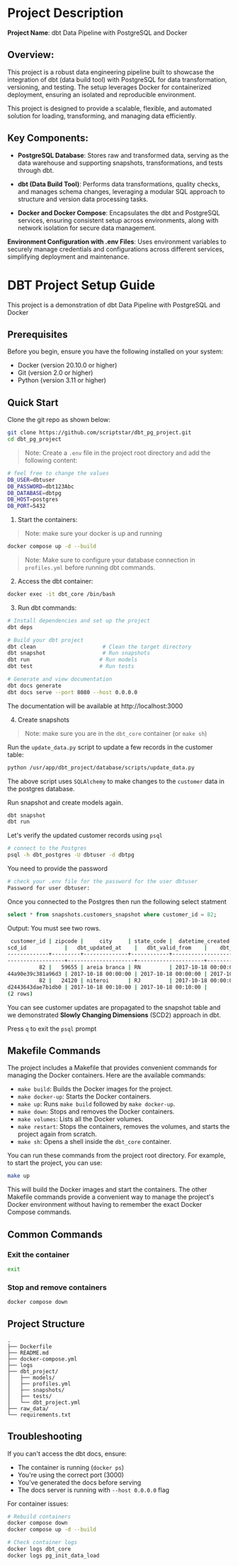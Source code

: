 # Project Description

**Project Name**: dbt Data Pipeline with PostgreSQL and Docker

## Overview:

This project is a robust data engineering pipeline built to showcase the integration of dbt (data build tool) with PostgreSQL for data transformation, versioning, and testing. The setup leverages Docker for containerized deployment, ensuring an isolated and reproducible environment.

This project is designed to provide a scalable, flexible, and automated solution for loading, transforming, and managing data efficiently.

## Key Components:

- **PostgreSQL Database**: Stores raw and transformed data, serving as the data warehouse and supporting snapshots, transformations, and tests through dbt.

- **dbt (Data Build Tool)**: Performs data transformations, quality checks, and manages schema changes, leveraging a modular SQL approach to structure and version data processing tasks.

- **Docker and Docker Compose**: Encapsulates the dbt and PostgreSQL services, ensuring consistent setup across environments, along with network isolation for secure data management.

**Environment Configuration with .env Files**: Uses environment variables to securely manage credentials and configurations across different services, simplifying deployment and maintenance.

# DBT Project Setup Guide

This project is a demonstration of dbt Data Pipeline with PostgreSQL and Docker

## Prerequisites

Before you begin, ensure you have the following installed on your system:

- Docker (version 20.10.0 or higher)
- Git (version 2.0 or higher)
- Python (version 3.11 or higher)

## Quick Start

Clone the git repo as shown below:

```bash
git clone https://github.com/scriptstar/dbt_pg_project.git
cd dbt_pg_project
```

> Note: Create a `.env` file in the project root directory and add the following content:

```bash
# feel free to change the values
DB_USER=dbtuser
DB_PASSWORD=dbt123Abc
DB_DATABASE=dbtpg
DB_HOST=postgres
DB_PORT=5432
```

1. Start the containers:

> Note: make sure your docker is up and running

```bash
docker compose up -d --build
```

> Note: Make sure to configure your database connection in `profiles.yml` before running dbt commands.

2. Access the dbt container:

```bash
docker exec -it dbt_core /bin/bash
```

3. Run dbt commands:

```bash
# Install dependencies and set up the project
dbt deps

# Build your dbt project
dbt clean                     # Clean the target directory
dbt snapshot                  # Run snapshots
dbt run                      # Run models
dbt test                     # Run tests

# Generate and view documentation
dbt docs generate
dbt docs serve --port 8080 --host 0.0.0.0
```

The documentation will be available at http://localhost:3000

4. Create snapshots

> Note: make sure you are in the `dbt_core` container (or `make sh`)

Run the `update_data.py` script to update a few records in the customer table:

```bash
python /usr/app/dbt_project/database/scripts/update_data.py
```

The above script uses `SQLAlchemy` to make changes to the `customer` data in the postgres database.

Run snapshot and create models again.

```bash
dbt snapshot
dbt run
```

Let's verify the updated customer records using `psql`

```bash
# connect to the Postgres
psql -h dbt_postgres -U dbtuser -d dbtpg
```

You need to provide the password

```bash
# check your .env file for the password for the user dbtuser
Password for user dbtuser:
```

Once you connected to the Postgres then run the following select statment

```sql
select * from snapshots.customers_snapshot where customer_id = 82;
```

Output: You must see two rows.

```bash
 customer_id | zipcode |     city     | state_code |  datetime_created   |  datetime_updated   |            dbt_
scd_id            |   dbt_updated_at    |   dbt_valid_from    |    dbt_valid_to
-------------+---------+--------------+------------+---------------------+---------------------+----------------
------------------+---------------------+---------------------+---------------------
          82 |   59655 | areia branca | RN         | 2017-10-18 00:00:00 | 2017-10-18 00:00:00 | d5ce49419bd8ed8
44a90e39c381a96d3 | 2017-10-18 00:00:00 | 2017-10-18 00:00:00 | 2017-10-18 00:10:00
          82 |   24120 | niteroi      | RJ         | 2017-10-18 00:00:00 | 2017-10-18 00:10:00 | 795e83e8b873e55
d2443643dae7b1db0 | 2017-10-18 00:10:00 | 2017-10-18 00:10:00 |
(2 rows)
```

You can see customer updates are propagated to the snapshot table and we demonstrated **Slowly Changing Dimensions** (SCD2) approach in dbt.

Press `q` to exit the `psql` prompt

## Makefile Commands

The project includes a Makefile that provides convenient commands for managing the Docker containers. Here are the available commands:

- `make build`: Builds the Docker images for the project.
- `make docker-up`: Starts the Docker containers.
- `make up`: Runs `make build` followed by `make docker-up`.
- `make down`: Stops and removes the Docker containers.
- `make volumes`: Lists all the Docker volumes.
- `make restart`: Stops the containers, removes the volumes, and starts the project again from scratch.
- `make sh`: Opens a shell inside the `dbt_core` container.

You can run these commands from the project root directory. For example, to start the project, you can use:

```bash
make up
```

This will build the Docker images and start the containers. The other Makefile commands provide a convenient way to manage the project's Docker environment without having to remember the exact Docker Compose commands.

## Common Commands

### Exit the container

```bash
exit
```

### Stop and remove containers

```bash
docker compose down
```

## Project Structure

```
.
├── Dockerfile
├── README.md
├── docker-compose.yml
├── logs
├── dbt_project/
│   ├── models/
│   ├── profiles.yml
│   ├── snapshots/
│   ├── tests/
│   └── dbt_project.yml
├── raw_data/
└── requirements.txt
```

## Troubleshooting

If you can't access the dbt docs, ensure:

- The container is running (`docker ps`)
- You're using the correct port (3000)
- You've generated the docs before serving
- The docs server is running with `--host 0.0.0.0` flag

For container issues:

```bash
# Rebuild containers
docker compose down
docker compose up -d --build

# Check container logs
docker logs dbt_core
docker logs pg_init_data_load
```
